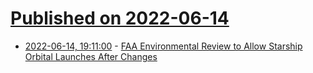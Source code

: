 # [Published on 2022-06-14](index.md)

* [2022-06-14, 19:11:00](https://soylentnews.org/article.pl?sid=22/06/14/0351206&from=rss) - [FAA Environmental Review to Allow Starship Orbital Launches After Changes](https://soylentnews.org/article.pl?sid=22/06/14/0351206&from=rss)
